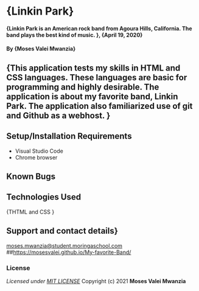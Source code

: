 # {Linkin Park}
#### {Linkin Park is an American rock band from Agoura Hills, California. The band plays the best kind of music. }, {April 19, 2020}
#### By **{Moses Valei Mwanzia}**
## {This application tests my skills in HTML and CSS languages. These languages are basic for programming and highly desirable. The application is about my favorite band, Linkin Park. The application also familiarized use of git and Github as a webhost. }
## Setup/Installation Requirements
* Visual Studio Code
* Chrome browser
## Known Bugs
## Technologies Used
{THTML and CSS }
## Support and contact details}
moses.mwanzia@student.moringaschool.com
##https://mosesvalei.github.io/My-favorite-Band/
### License
*Licensed under [MIT LICENSE](LICENSE.txt)*
Copyright (c) 2021 **Moses Valei Mwanzia**